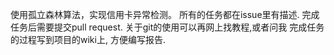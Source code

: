 使用孤立森林算法，实现信用卡异常检测。
所有的任务都在issue里有描述.
完成任务后需要提交pull request.
关于git的使用可以再网上找教程,或者问我
完成任务的过程写到项目的wiki上, 方便编写报告.